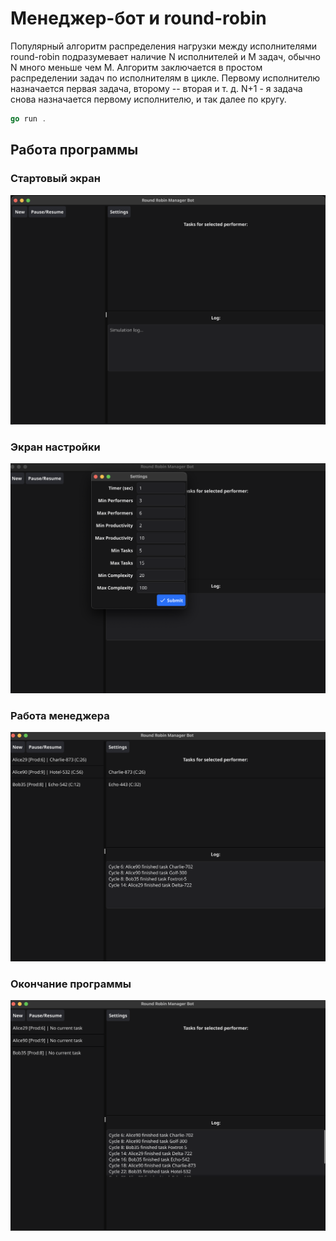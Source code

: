 # Менеджер-бот и round-robin

Популярный алгоритм распределения нагрузки между исполнителями round-robin подразумевает наличие N исполнителей и M задач, обычно N много меньше чем M. Алгоритм заключается в простом распределении задач по исполнителям в цикле. Первому исполнителю назначается первая задача, второму -- вторая и т. д. N+1 - я задача снова назначается первому исполнителю, и так далее по кругу.

~~~go
go run .
~~~

## Работа программы

### Стартовый экран

![Стартовый экран](docs/main.png)

### Экран настройки

![Настройка](docs/settings.png)

### Работа менеджера

![Работа](docs/run.png)

### Окончание программы

![Окончание](docs/end.png)